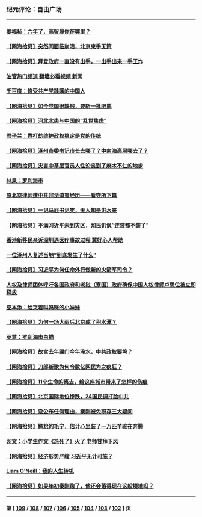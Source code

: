 ### 纪元评论：自由广场
---
#### [姜福祯：六年了，高智晟你在哪里？](../../pages/nsc993/n14054144.md?08160330) 
#### [【网海拾贝】突然间面临崩溃，北京束手无策](../../pages/nsc993/n14053961.md?08160330) 
#### [【网海拾贝】拜登政府一直没有出手，一出手出来一手王炸](../../pages/nsc993/n14053452.md?08160330) 
#### [油管热门频道 翻墙必看视频 新闻](ok?08160330)
#### [千百度：饱受共产党蹂躏的中国人](../../pages/nsc993/n14053484.md?08160330) 
#### [【网海拾贝】如今党国很缺钱，要斩一批肥鹅](../../pages/nsc993/n14052186.md?08160330) 
#### [【网海拾贝】河北水患与中国的“乱世焦虑”](../../pages/nsc993/n14051431.md?08160330) 
#### [君子兰：靠打劫维护政权稳定是党的传统](../../pages/nsc993/n14050415.md?08160330) 
#### [【网海拾贝】涿州市委书记市长去哪了？中南海高层哪去了？](../../pages/nsc993/n14050031.md?08160330) 
#### [【网海拾贝】灾害中基层官员人性沦丧到了麻木不仁的地步](../../pages/nsc993/n14049320.md?08160330) 
#### [林泉：罗刹海市](../../pages/nsc993/n14049120.md?08160330) 
#### [原北京律师遭中共非法迫害经历——看守所下篇](../../pages/nsc993/n14040009.md?08160330) 
#### [【网海拾贝】一记马屁书记笑，无人知是洪水来](../../pages/nsc993/n14048857.md?08160330) 
#### [【网海拾贝】不满习近平未到灾区，网民讥讽“连装都不装了”](../../pages/nsc993/n14048563.md?08160330) 
#### [香港新移民亲诉深圳遇医疗事故过程 冀好心人帮助](../../pages/nsc993/n14048634.md?08160330) 
#### [一位涿州人复述当地“到底发生了什么”](../../pages/nsc993/n14047953.md?08160330) 
#### [【网海拾贝】习近平为何任命外行做新的火箭军司令？](../../pages/nsc993/n14047943.md?08160330) 
#### [人权及律师团体呼吁各国政府和老挝（寮国）政府确保中国人权律师卢思位被立即释放](../../pages/nsc993/n14047243.md?08160330) 
#### [巫本添：给哭着叫妈咪的小妹妹](../../pages/nsc993/n14047233.md?08160330) 
#### [【网海拾贝】为何一场大雨后北京成了积水潭？](../../pages/nsc993/n14047211.md?08160330) 
#### [英慧：罗刹海市白描](../../pages/nsc993/n14046376.md?08160330) 
#### [【网海拾贝】故宫去年蹋门今年淹水，中共政权要垮？](../../pages/nsc993/n14045749.md?08160330) 
#### [【网海拾贝】刀郎新歌为何令数亿网民为之疯狂？](../../pages/nsc993/n14045030.md?08160330) 
#### [【网海拾贝】11个生命的离去，给这座城市带来了怎样的伤痕](../../pages/nsc993/n14044808.md?08160330) 
#### [【网海拾贝】北京国际地位惨跌，24国民调打脸中共](../../pages/nsc993/n14044570.md?08160330) 
#### [【网海拾贝】没公布任何理由，秦刚被免职存三大疑问](../../pages/nsc993/n14044130.md?08160330) 
#### [【网海拾贝】尴尬的毛宁，估计心里装了一万匹羊驼在奔腾](../../pages/nsc993/n14043593.md?08160330) 
#### [网文：小学生作文《热死了》火了 老师甘拜下风](../../pages/nsc993/n14043061.md?08160330) 
#### [【网海拾贝】经济形势严峻 习近平无计可施？](../../pages/nsc993/n14042096.md?08160330) 
#### [Liam O’Neill：我的人生转机](../../pages/nsc993/n14042056.md?08160330) 
#### [【网海拾贝】如果年初秦刚跑了，他还会落得现在这般境地吗？](../../pages/nsc993/n14041401.md?08160330) 

---
#### 第 [ [109](./109.md?08160330) / [108](./108.md?08160330) / [107](./107.md?08160330) / [106](./106.md?08160330) / [105](./105.md?08160330) / [104](./104.md?08160330) / [103](./103.md?08160330) / [102](./102.md?08160330) ] 页
